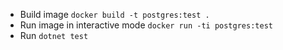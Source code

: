 
- Build image `docker build -t postgres:test .`
- Run image in interactive mode `docker run -ti postgres:test`
- Run `dotnet test`